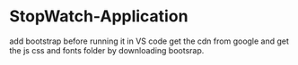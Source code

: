 # StopWatch-Application
add bootstrap before running it in VS code
get the cdn from google
and get the js css and fonts folder by downloading bootsrap.
